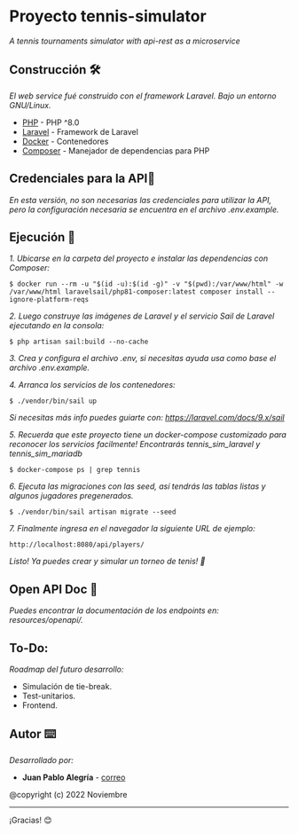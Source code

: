 # Proyecto tennis-simulator
_A tennis tournaments simulator with api-rest as a microservice_

## Construcción 🛠️
_El web service fué construido con el framework Laravel. Bajo un entorno GNU/Linux._
* [PHP](https://www.php.net/) - PHP ^8.0
* [Laravel](https://laravel.com/) - Framework de Laravel
* [Docker](https://www.docker.com/) - Contenedores
* [Composer](https://getcomposer.org/) - Manejador de dependencias para PHP

## Credenciales para la API🔧
_En esta versión, no son necesarias las credenciales para utilizar la API, pero la configuración necesaria se encuentra en el archivo .env.example._

## Ejecución 🚀
_1. Ubicarse en la carpeta del proyecto e instalar las dependencias con Composer:_

```$ docker run --rm -u "$(id -u):$(id -g)" -v "$(pwd):/var/www/html" -w /var/www/html laravelsail/php81-composer:latest composer install --ignore-platform-reqs```

_2. Luego construye las imágenes de Laravel y el servicio Sail de Laravel ejecutando en la consola:_

```$ php artisan sail:build --no-cache```

_3. Crea y configura el archivo .env, si necesitas ayuda usa como base el archivo .env.example._

_4. Arranca los servicios de los contenedores:_

```$ ./vendor/bin/sail up```

_Si necesitas más info puedes guiarte con: https://laravel.com/docs/9.x/sail_

_5. Recuerda que este proyecto tiene un docker-compose customizado para reconocer los servicios facilmente! Encontrarás tennis_sim_laravel y tennis_sim_mariadb_

```$ docker-compose ps | grep tennis```

_6. Ejecuta las migraciones con las seed, así tendrás las tablas listas y algunos jugadores pregenerados._

```$ ./vendor/bin/sail artisan migrate --seed```

_7. Finalmente ingresa en el navegador la siguiente URL de ejemplo:_
```
http://localhost:8080/api/players/
```
_Listo! Ya puedes crear y simular un torneo de tenis! 🎾_

## Open API Doc 📖
_Puedes encontrar la documentación de los endpoints en: resources/openapi/._

## To-Do:
_Roadmap del futuro desarrollo:_
+ Simulación de tie-break.
+ Test-unitarios.
+ Frontend.

## Autor ⌨️
_Desarrollado por:_
* **Juan Pablo Alegría** - [correo](jalegria.trabajo|at|gmail)

@copyright (c) 2022 Noviembre

---
¡Gracias! 😊